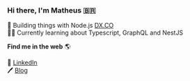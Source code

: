 ### Hi there, I'm Matheus 🇧🇷

🔨 Building things with Node.js [DX.CO](https://www.somosdx.co) <br>
👨‍💻 Currently learning about Typescript, GraphQL and NestJS



**Find me in the web** 🌎

💼  [LinkedIn](https://www.linkedin.com/in/matheus-almeida1337/) <br>
🖊️ [Blog](https://dev.to/codingwithmath) <br>

<!--
**codingwithmath/codingwithmath** is a ✨ _special_ ✨ repository because its `README.md` (this file) appears on your GitHub profile.

Here are some ideas to get you started:

- 🔭 I’m currently working on ...
- 🌱 I’m currently learning ...
- 👯 I’m looking to collaborate on ...
- 🤔 I’m looking for help with ...
- 💬 Ask me about ...
- 📫 How to reach me: ...
- 😄 Pronouns: ...
- ⚡ Fun fact: ...
-->
